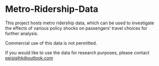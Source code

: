 # Metro-Ridership-Data

This project hosts metro ridership data, which can be used to investigate the effects of various policy shocks on passengers’ travel choices for further analysis.

Commercial use of this data is not permitted.

If you would like to use the data for research purposes, please contact peisiqihk@outlook.com
